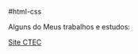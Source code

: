 #html-css

Alguns do Meus trabalhos e estudos:

<a href="https://arcanjodeyes.github.io/html-css/exercicios/ex022site/home.html"> Site CTEC</a>